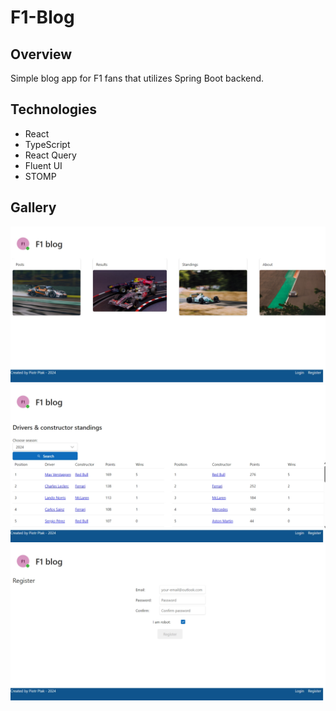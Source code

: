 # F1-Blog

## Overview

Simple blog app for F1 fans that utilizes Spring Boot backend.

## Technologies

- React
- TypeScript
- React Query
- Fluent UI
- STOMP

## Gallery

![Image-1](image.png)
![Image-2](image-1.png)
![Image-3](image-2.png)
